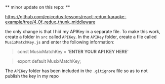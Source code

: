 ** minor update on this repo: **

https://github.com/epicodus-lessons/react-redux-karaoke-example/tree/4_0f_redux_thunk_middleware

the only change is that I hid my APIKey in a separate file.  To make this work, create a folder in `src` called `APIKey`.  In the `APIKey` folder, create a file called `MusixMatchKey.js` and enter the following information:

> const MusixMatchKey = '__ENTER YOUR API KEY HERE__'

> export default MusixMatchKey;

The `APIKey` folder has been included in the `.gitignore` file so as to not publish the key in my repo
